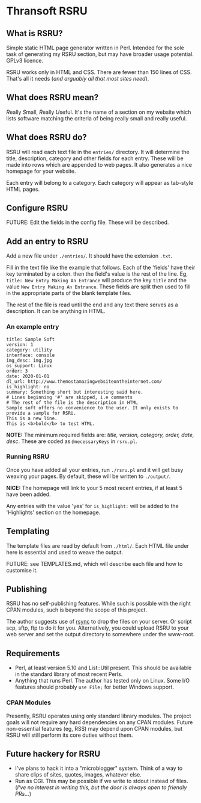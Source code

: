 # Thransoft RSRU

## What is RSRU?
Simple static HTML page generator written in Perl. Intended for the sole task of generating my RSRU section, but may have broader usage potential. GPLv3 licence.

RSRU works only in HTML and CSS. There are fewer than 150 lines of CSS. That's all it needs (_and arguably all that most sites need_).

## What does RSRU mean?
*R*eally *S*mall, *R*eally *U*seful. It's the name of a section on my website which lists software matching the criteria of being really small and really useful.

## What does RSRU do?
RSRU will read each text file in the `entries/` directory. It will determine the title, description, category and other fields for each entry. These will be made into rows which are appended to web pages. It also generates a nice homepage for your website.

Each entry will belong to a category. Each category will appear as tab-style HTML pages.

## Configure RSRU
FUTURE: Edit the fields in the config file. These will be described.

## Add an entry to RSRU
Add a new file under `./entries/`. It should have the extension `.txt`.

Fill in the text file like the example that follows. Each of the 'fields' have their key terminated by a colon. then the field's value is the rest of the line. Eg, `title: New Entry Making An Entrance` will produce the key `title` and the value `New Entry Making An Entrance`. These fields are split then used to fill in the appropriate parts of the blank template files.

The rest of the file is read until the end and any text there serves as a description. It can be anything in HTML.

### An example entry

```
title: Sample Soft
version: 1
category: utility
interface: console
img_desc: img.jpg
os_support: Linux
order: 3
date: 2020-01-01
dl_url: http://www.themostamazingwebsiteontheinternet.com/
is_highlight: no
summary: Something short but interesting said here.
# Lines beginning '#' are skipped, i.e comments
# The rest of the file is the description in HTML
Sample soft offers no convenience to the user. It only exists to provide a sample for RSRU.
This is a new line.
This is <b>bold</b> to test HTML.
```

**NOTE:** The minimum required fields are: _title, version, category, order, date, desc_. These are coded as `@necessaryKeys` in `rsru.pl`.

### Running RSRU

Once you have added all your entries, run `./rsru.pl` and it will get busy weaving your pages. By default, these will be written to `./output/`.

**NICE:** The homepage will link to your 5 most recent entries, if at least 5 have been added.

Any entries with the value 'yes' for `is_highlight:` will be added to the 'Highlights' section on the homepage.

## Templating
The template files are read by default from `./html/`. Each HTML file under here is essential and used to weave the output.

FUTURE: see TEMPLATES.md, which will describe each file and how to customise it.

## Publishing
RSRU has no self-publishing features. While such is possible with the right CPAN modules, such is beyond the scope of this project. 

The author suggests use of [rsync](http://rsync.samba.org) to drop the files on your server. Or script scp, sftp, ftp to do it for you. Alternatively, you could upload RSRU to your web server and set the output directory to somewhere under the www-root.

## Requirements
* Perl, at least version 5.10 and List::Util present. This should be available in the standard library of most recent Perls.
* Anything that runs Perl. The author has tested only on Linux. Some I/O features should probably `use File;` for better Windows support.

### CPAN Modules
Presently, RSRU operates using only standard library modules. The project goals will not require any hard dependencies on any CPAN modules. Future non-essential features (eg, RSS) may depend upon CPAN modules, but RSRU will still perform its core duties without them.

## Future hackery for RSRU
* I've plans to hack it into a "microblogger" system. Think of a way to share clips of sites, quotes, images, whatever else.
* Run as CGI. This may be possible if we write to stdout instead of files. (_I've no interest in writing this, but the door is always open to friendly PRs..._)

